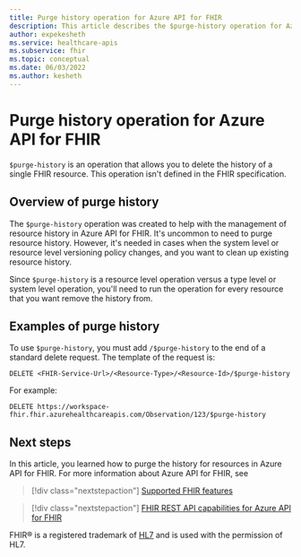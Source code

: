 ```yaml
---
title: Purge history operation for Azure API for FHIR
description: This article describes the $purge-history operation for Azure API for FHIR.
author: expekesheth
ms.service: healthcare-apis
ms.subservice: fhir
ms.topic: conceptual
ms.date: 06/03/2022
ms.author: kesheth
---
```


# Purge history operation for Azure API for FHIR

`$purge-history` is an operation that allows you to delete the history of a single FHIR resource. This operation isn't defined in the FHIR specification.

## Overview of purge history

The `$purge-history` operation was created to help with the management of resource history in Azure API for FHIR. It's uncommon to need to purge resource history. However, it's needed in cases when the system level or resource level versioning policy changes, and you want to clean up existing resource history.

Since `$purge-history` is a resource level operation versus a type level or system level operation, you'll need to run the operation for every resource that you want remove the history from.

## Examples of purge history

To use `$purge-history`, you must add `/$purge-history` to the end of a standard delete request. The template of the request is:

```http
DELETE <FHIR-Service-Url>/<Resource-Type>/<Resource-Id>/$purge-history
```

For example:

```http
DELETE https://workspace-fhir.fhir.azurehealthcareapis.com/Observation/123/$purge-history
```

## Next steps

In this article, you learned how to purge the history for resources in Azure API for FHIR. For more information about Azure API for FHIR, see

>[!div class="nextstepaction"]
>[Supported FHIR features](fhir-features-supported.md)

>[!div class="nextstepaction"]
>[FHIR REST API capabilities for Azure API for FHIR](fhir-rest-api-capabilities.md)

FHIR&#174; is a registered trademark of [HL7](https://hl7.org/fhir/) and is used with the permission of HL7.